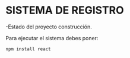 <H1>SISTEMA DE REGISTRO</H1>

-Estado del proyecto construcción.

Para ejecutar el sistema debes poner:

```npm install react```

